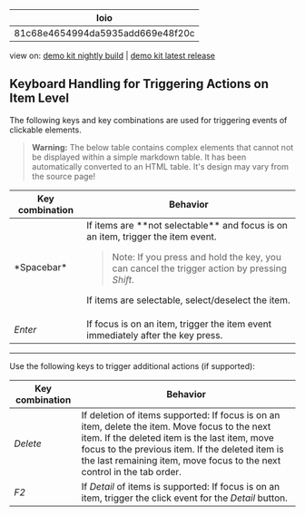 <!-- loio81c68e4654994da5935add669e48f20c -->

| loio |
| -----|
| 81c68e4654994da5935add669e48f20c |

<div id="loio">

view on: [demo kit nightly build](https://openui5nightly.hana.ondemand.com/#/topic/81c68e4654994da5935add669e48f20c) | [demo kit latest release](https://openui5.hana.ondemand.com/#/topic/81c68e4654994da5935add669e48f20c)</div>

## Keyboard Handling for Triggering Actions on Item Level

The following keys and key combinations are used for triggering events of clickable elements.

 > **Warning:** The below table contains complex elements that cannot not be displayed within a simple markdown table. It has been automatically converted to an HTML table. It's design may vary from the source page!

<table>
	<thead>
		<tr>
			<th>Key combination</th>
			<th>Behavior</th>
		</tr>
	</thead>
	<tbody>
		<tr>
			<td>*Spacebar*</td>
			<td>If items are **not selectable** and focus is on an item, trigger the item event.

 > Note:
 > If you press and hold the key, you can cancel the trigger action by pressing *Shift*.

 If items are selectable, select/deselect the item.</td>
		</tr>
		<tr>
			<td>*Enter*</td>
			<td>If focus is on an item, trigger the item event immediately after the key press.</td>
		</tr>
	</tbody>
</table>

***

Use the following keys to trigger additional actions \(if supported\):

|Key combination|Behavior|
|---------------|--------|
|*Delete*|If deletion of items supported: If focus is on an item, delete the item. Move focus to the next item. If the deleted item is the last item, move focus to the previous item. If the deleted item is the last remaining item, move focus to the next control in the tab order.|
|*F2*|If *Detail* of items is supported: If focus is on an item, trigger the click event for the *Detail* button.|

